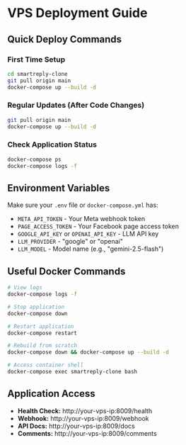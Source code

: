 # VPS Deployment Guide

## Quick Deploy Commands

### First Time Setup
```bash
cd smartreply-clone
git pull origin main
docker-compose up --build -d
```

### Regular Updates (After Code Changes)
```bash
git pull origin main
docker-compose up --build -d
```

### Check Application Status
```bash
docker-compose ps
docker-compose logs -f
```

## Environment Variables

Make sure your `.env` file or `docker-compose.yml` has:
- `META_API_TOKEN` - Your Meta webhook token
- `PAGE_ACCESS_TOKEN` - Your Facebook page access token
- `GOOGLE_API_KEY` or `OPENAI_API_KEY` - LLM API key
- `LLM_PROVIDER` - "google" or "openai"
- `LLM_MODEL` - Model name (e.g., "gemini-2.5-flash")

## Useful Docker Commands

```bash
# View logs
docker-compose logs -f

# Stop application
docker-compose down

# Restart application
docker-compose restart

# Rebuild from scratch
docker-compose down && docker-compose up --build -d

# Access container shell
docker-compose exec smartreply-clone bash
```

## Application Access

- **Health Check:** http://your-vps-ip:8009/health
- **Webhook:** http://your-vps-ip:8009/webhook
- **API Docs:** http://your-vps-ip:8009/docs
- **Comments:** http://your-vps-ip:8009/comments
